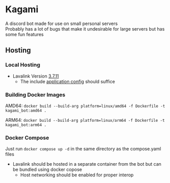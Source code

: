 # Kagami
A discord bot made for use on small personal servers \
Probably has a lot of bugs that make it undesirable for large servers but has some fun features
## Hosting
### Local Hosting
- Lavalink Version [3.7.11](https://github.com/lavalink-devs/Lavalink/releases/tag/3.7.11)
  - The include [application config](./lavalink/application.yml) should suffice
### Building Docker Images
AMD64:
`docker build --build-arg platform=linux/amd64 -f Dockerfile -t kagami_bot:amd64 .`

ARM64: `docker build --build-arg platform=linux/arm64 -f Dockerfile -t kagami_bot:arm64 .`

### Docker Compose

Just run `docker compose up -d` in the same directory as the compose.yaml files
- Lavalink should be hosted in a separate container from the bot but can be bundled using docker copose
  - Host networking should be enabled for proper interop
